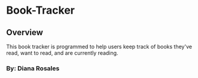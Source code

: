# Book-Tracker
## Overview
This book tracker is programmed to help users keep track of books they've read, want to read, and are currently reading.
### By: Diana Rosales
